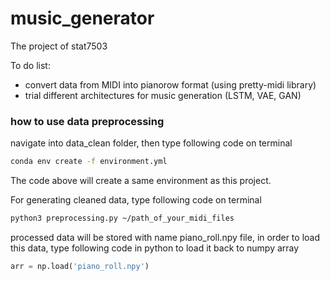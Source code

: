# music_generator
The project of stat7503


To do list: 
- convert data from MIDI into pianorow format (using pretty-midi library) 
- trial different architectures for music generation (LSTM, VAE, GAN) 

### how to use data preprocessing
navigate into data_clean folder, then type following code on terminal
```bash
conda env create -f environment.yml
```
The code above will create a same environment as this project.

For generating cleaned data, type following code on terminal
```bash
python3 preprocessing.py ~/path_of_your_midi_files
```

processed data will be stored with name piano_roll.npy file, in order to
load this data, type following code in python to load it back to numpy array
```python
arr = np.load('piano_roll.npy')
```